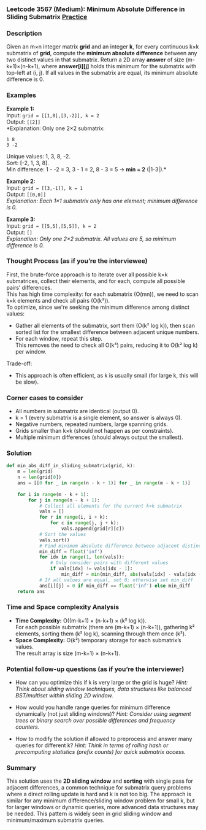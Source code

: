 ### Leetcode 3567 (Medium): Minimum Absolute Difference in Sliding Submatrix [Practice](https://leetcode.com/problems/minimum-absolute-difference-in-sliding-submatrix)

### Description  
Given an m×n integer matrix **grid** and an integer **k**, for every continuous k×k submatrix of **grid**, compute the **minimum absolute difference** between any two distinct values in that submatrix. Return a 2D array **answer** of size (m-k+1)×(n-k+1), where **answer[i][j]** holds this minimum for the submatrix with top-left at (i, j). If all values in the submatrix are equal, its minimum absolute difference is 0.

### Examples  

**Example 1:**  
Input: `grid = [[1,8],[3,-2]], k = 2`  
Output: `[[2]]`  
*Explanation: Only one 2×2 submatrix:  
```
1 8
3 -2
```
Unique values: 1, 3, 8, -2.  
Sort: [-2, 1, 3, 8].  
Min difference: 1 - -2 = 3, 3 - 1 = 2, 8 - 3 = 5 → **min = 2** (|1-3|).*

**Example 2:**  
Input: `grid = [[3,-1]], k = 1`  
Output: `[[0,0]]`  
*Explanation: Each 1×1 submatrix only has one element; minimum difference is 0.*

**Example 3:**  
Input: `grid = [[5,5],[5,5]], k = 2`  
Output: `[]`  
*Explanation: Only one 2×2 submatrix. All values are 5, so minimum difference is 0.*

### Thought Process (as if you’re the interviewee)  
First, the brute-force approach is to iterate over all possible k×k submatrices, collect their elements, and for each, compute all possible pairs’ differences.  
This has high time complexity: for each submatrix (O(mn)), we need to scan k×k elements and check all pairs (O(k²)).  
To optimize, since we're seeking the minimum difference among distinct values:
- Gather all elements of the submatrix, sort them (O(k² log k)), then scan sorted list for the smallest difference between adjacent unique numbers.
- For each window, repeat this step.  
This removes the need to check all O(k⁴) pairs, reducing it to O(k² log k) per window.

Trade-off:  
- This approach is often efficient, as k is usually small (for large k, this will be slow).

### Corner cases to consider  
- All numbers in submatrix are identical (output 0).
- k = 1 (every submatrix is a single element, so answer is always 0).
- Negative numbers, repeated numbers, large spanning grids.
- Grids smaller than k×k (should not happen as per constraints).
- Multiple minimum differences (should always output the smallest).

### Solution

```python
def min_abs_diff_in_sliding_submatrix(grid, k):
    m = len(grid)
    n = len(grid[0])
    ans = [[0 for _ in range(n - k + 1)] for _ in range(m - k + 1)]
    
    for i in range(m - k + 1):
        for j in range(n - k + 1):
            # Collect all elements for the current k×k submatrix
            vals = []
            for r in range(i, i + k):
                for c in range(j, j + k):
                    vals.append(grid[r][c])
            # Sort the values
            vals.sort()
            # Find minimum absolute difference between adjacent distinct elements
            min_diff = float('inf')
            for idx in range(1, len(vals)):
                # Only consider pairs with different values
                if vals[idx] != vals[idx - 1]:
                    min_diff = min(min_diff, abs(vals[idx] - vals[idx - 1]))
            # If all values are equal, set 0; otherwise set min_diff
            ans[i][j] = 0 if min_diff == float('inf') else min_diff
    return ans
```

### Time and Space complexity Analysis  

- **Time Complexity:** O((m-k+1) × (n-k+1) × (k² log k)).  
  For each possible submatrix (there are (m-k+1) × (n-k+1)), gathering k² elements, sorting them (k² log k), scanning through them once (k²).
- **Space Complexity:** O(k²) temporary storage for each submatrix’s values.  
  The result array is size (m-k+1) × (n-k+1).

### Potential follow-up questions (as if you’re the interviewer)  

- How can you optimize this if k is very large or the grid is huge?
  *Hint: Think about sliding window techniques, data structures like balanced BST/multiset within sliding 2D window.*

- How would you handle range queries for minimum difference dynamically (not just sliding windows)?
  *Hint: Consider using segment trees or binary search over possible differences and frequency counters.*

- How to modify the solution if allowed to preprocess and answer many queries for different k?
  *Hint: Think in terms of rolling hash or precomputing statistics (prefix counts) for quick submatrix access.*

### Summary
This solution uses the **2D sliding window** and **sorting** with single pass for adjacent differences, a common technique for submatrix query problems where a direct rolling update is hard and k is not too big. The approach is similar for any minimum difference/sliding window problem for small k, but for larger windows or dynamic queries, more advanced data structures may be needed. This pattern is widely seen in grid sliding window and minimum/maximum submatrix queries.
